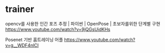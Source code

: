 # trainer

opencv를 사용한 인간 포즈 추정 | 파이썬 | OpenPose | 초보자를위한 단계별 구현
https://www.youtube.com/watch?v=9jQGsUidKHs

Posenet 기반 홈트레이닝 어플
https://www.youtube.com/watch?v=g__WDF4nlCI
